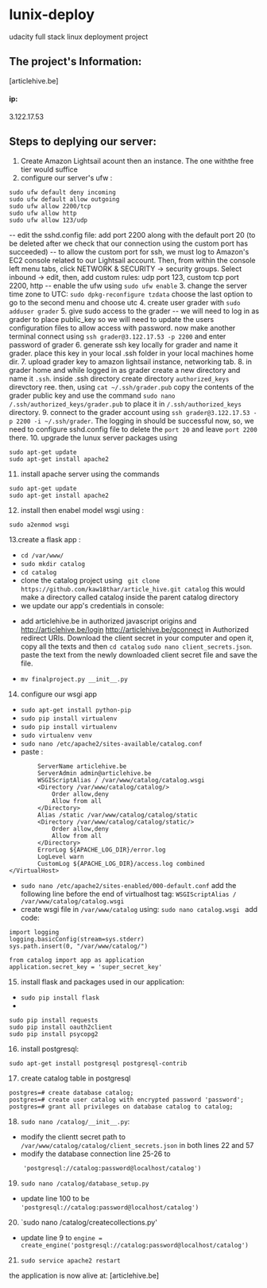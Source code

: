 # lunix-deploy
udacity full stack linux deployment project

## The project's Information:
[articlehive.be]
#### ip:
3.122.17.53

## Steps to deplying our server:
1. Create Amazon Lightsail acount then an instance. The one withthe free tier would suffice
2. configure our server's ufw :
``` 
sudo ufw default deny incoming
sudo ufw default allow outgoing
sudo ufw allow 2200/tcp
sudo ufw allow http
sudo ufw allow 123/udp
```
-- edit the sshd.config file:
add port 2200 along with the default port 20 (to be deleted after we check that our connection using the custom port has succeeded)
-- to allow the custom port for ssh, we must log to Amazon's EC2 console related to our Lightsail account. Then, from within the console left menu tabs, click NETWORK & SECURITY -> security groups. Select inbound -> edit, then, add custom rules: udp port 123, custom tcp port
2200, http 
-- enable the ufw using `sudo ufw enable`
3. change the server time zone to UTC:
`sudo dpkg-reconfigure tzdata`
choose the last option to go to the second menu and choose utc
4. create user grader with `sudo adduser grader` 
5. give sudo access to the grader
-- we will need to log in as grader to place public_key so we will need to update the users configuration files to allow access with password. now make another terminal connect using `ssh grader@3.122.17.53 -p 2200`  and enter password of grader
6. generate ssh key locally for grader and name it grader. place this key in your local .ssh folder in your local machines home dir.
7. upload grader key to amazon lightsail instance, networking tab. 
8. in grader home and while logged in as grader create a new directory and name it `.ssh`. inside .ssh directory create directory `authorized_keys` direvctory ree. then, using `cat ~/.ssh/grader.pub` copy the contents of the grader public key and use the command `sudo nano /.ssh/authorized_keys/grader.pub` to place it in `/.ssh/authorized_keys` directory.
9. connect to the grader account using `ssh grader@3.122.17.53 -p 2200 -i ~/.ssh/grader`. The logging in should be successful now, so, we need to configure sshd.config file to delete the `port 20` and leave `port 2200` there.
10. upgrade the lunux server packages using 
``` 
sudo apt-get update
sudo apt-get install apache2
```
11. install apache server using the commands 
```
sudo apt-get update
sudo apt-get install apache2
```
12. install then enabel model wsgi using :
```sudo apt-get install libapache2-mod-wsgi python-dev
sudo a2enmod wsgi 
```
13.create a flask app :
- `cd /var/www/`
- `sudo mkdir catalog`
- `cd catalog`
-  clone the catalog project using ` git clone https://github.com/kaw18thar/article_hive.git catalog` this would make a directory called catalog inside the parent catalog directory 
-  we update our app's credentials in console:
* add articlehive.be in authorized javascript origins
 and 	http://articlehive.be/login	
http://articlehive.be/gconnect in Authorized redirect URIs. Download the client secret in your computer and open it, copy all the texts and then `cd catalog` `sudo nano client_secrets.json`. paste the text from the newly downloaded client secret file and save the file.
- `mv finalproject.py __init__.py`
14. configure our wsgi app
- `sudo apt-get install python-pip `
- `sudo pip install virtualenv `
- `sudo pip install virtualenv `
- `sudo virtualenv venv`
- `sudo nano /etc/apache2/sites-available/catalog.conf`
- paste : 
```<VirtualHost *:80>
		ServerName articlehive.be
		ServerAdmin admin@articlehive.be
		WSGIScriptAlias / /var/www/catalog/catalog.wsgi
		<Directory /var/www/catalog/catalog/>
			Order allow,deny
			Allow from all
		</Directory>
		Alias /static /var/www/catalog/catalog/static
		<Directory /var/www/catalog/catalog/static/>
			Order allow,deny
			Allow from all
		</Directory>
		ErrorLog ${APACHE_LOG_DIR}/error.log
		LogLevel warn
		CustomLog ${APACHE_LOG_DIR}/access.log combined
</VirtualHost>
```
- `sudo nano /etc/apache2/sites-enabled/000-default.conf`
 add the following line before the end of virtualhost tag:
`WSGIScriptAlias / /var/www/catalog/catalog.wsgi`
- create wsgi file in  `/var/www/catalog` using:
`sudo nano catalog.wsgi `
add code:
```import sys
import logging
logging.basicConfig(stream=sys.stderr)
sys.path.insert(0, "/var/www/catalog/")

from catalog import app as application
application.secret_key = 'super_secret_key'
```
15. install flask and packages used in our application: 

- `sudo pip install flask`
- 
``` sudo pip install sqlalechemy 
sudo pip install requests
sudo pip install oauth2client
sudo pip install psycopg2
```
16. install postgresql:
```sudo apt-get install libpq-dev python-dev
sudo apt-get install postgresql postgresql-contrib
```
17. create catalog table in postgresql
```sudo -u postgres psql
postgres=# create database catalog;
postgres=# create user catalog with encrypted password 'password';
postgres=# grant all privileges on database catalog to catalog;
```
18. `sudo nano /catalog/__init__.py`:
- modify the clientt secret path to `/var/www/catalog/catalog/client_secrets.json` in both lines 22 and 57
-  modify the database connection line 25-26 to 
```engine = create_engine(
    'postgresql://catalog:password@localhost/catalog')
```
19. `sudo nano /catalog/database_setup.py` 
- update line 100 to be `'postgresql://catalog:password@localhost/catalog')`
20. `sudo nano /catalog/createcollections.py'
- update line 9 to
`engine = create_engine('postgresql://catalog:password@localhost/catalog')`
21. `sudo service apache2 restart` 

the application is now alive at: [articlehive.be]
